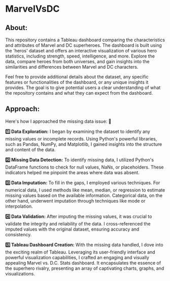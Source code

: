 # MarvelVsDC

## About:
This repository contains a Tableau dashboard comparing the characteristics and attributes of Marvel and DC superheroes. The dashboard is built using the 'heros' dataset and offers an interactive visualization of various hero statistics, including strength, speed, intelligence, and more. Explore the data, compare heroes from both universes, and gain insights into the similarities and differences between Marvel and DC characters.

Feel free to provide additional details about the dataset, any specific features or functionalities of the dashboard, or any unique insights it provides. The goal is to give potential users a clear understanding of what the repository contains and what they can expect from the dashboard.

## Approach:
Here's how I approached the missing data issue: 💪

**1️⃣ Data Exploration:** I began by examining the dataset to identify any missing values or incomplete records. Using Python's powerful libraries, such as Pandas, NumPy, and Matplotlib, I gained insights into the structure and content of the data.

**2️⃣ Missing Data Detection:** To identify missing data, I utilized Python's DataFrame functions to check for null values, NaNs, or placeholders. These indicators helped me pinpoint the areas where data was absent.

**3️⃣ Data Imputation:** To fill in the gaps, I employed various techniques. For numerical data, I used methods like mean, median, or regression to estimate missing values based on the available information. Categorical data, on the other hand, underwent imputation through techniques like mode or interpolation.

**4️⃣ Data Validation:** After imputing the missing values, it was crucial to validate the integrity and reliability of the data. I cross-referenced the imputed values with the original dataset, ensuring accuracy and consistency.

**5️⃣ Tableau Dashboard Creation:** With the missing data handled, I dove into the exciting realm of Tableau. Leveraging its user-friendly interface and powerful visualization capabilities, I crafted an engaging and visually appealing Marvel vs. D.C. Stats dashboard. It encapsulates the essence of the superhero rivalry, presenting an array of captivating charts, graphs, and visualizations.
